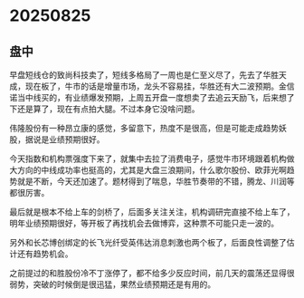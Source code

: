# 20250825

## 盘中

早盘短线仓的致尚科技卖了，短线多格局了一周也是仁至义尽了，先去了华胜天成，现在板了，牛市的话是增量市场，龙头不容易挂，华胜还有大二波预期。金信诺当中线买的，有业绩爆发预期，上周五开盘一度想卖了去追云天励飞，后来想了下还是算了，现在有点拍大腿。不过本身它没啥问题。

伟隆股份有一种昂立康的感觉，多留意下，热度不是很高，但是可能走成趋势妖股，据说是业绩预期很好。

今天指数和机构票强度下来了，就集中去拉了消费电子，感觉牛市环境跟着机构做大方向的中线成功率也挺高的，尤其是大盘三浪期间，什么歌尔股份、欧菲光啊趋势就是不断，今天还加速了。题材得到了喘息，华胜节奏带的不错，腾龙、川润等都很厉害。

最后就是根本不给上车的剑桥了，后面多关注关注，机构调研完直接不给上车了，明年业绩预期很好，等开板了再找机会去做博弈，这种票不可能只走一波的。

另外和长芯博创绑定的长飞光纤受英伟达消息刺激也两个板了，后面良性调整了估计还有趋势机会。

之前提过的和胜股份冷不丁涨停了，都不给多少反应时间，前几天的震荡还显得很弱势，突破的时候倒是很迅猛，果然业绩预期还是有用的。
